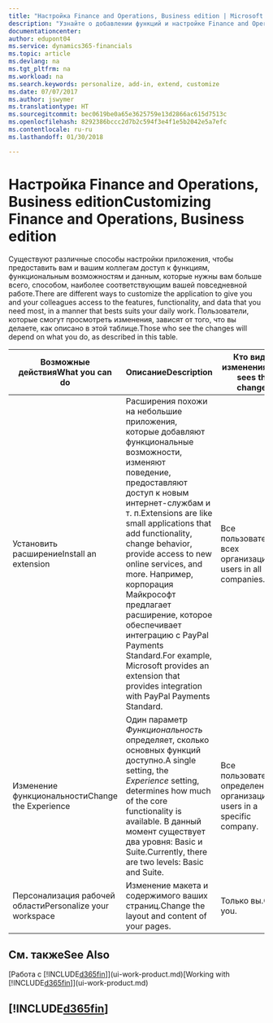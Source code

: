 ```yaml
---
title: "Настройка Finance and Operations, Business edition | Microsoft Docs"
description: "Узнайте о добавлении функций и настройке Finance and Operations, Business edition."
documentationcenter: 
author: edupont04
ms.service: dynamics365-financials
ms.topic: article
ms.devlang: na
ms.tgt_pltfrm: na
ms.workload: na
ms.search.keywords: personalize, add-in, extend, customize
ms.date: 07/07/2017
ms.author: jswymer
ms.translationtype: HT
ms.sourcegitcommit: bec0619be0a65e3625759e13d2866ac615d7513c
ms.openlocfilehash: 8292386bccc2d7b2c594f3e4f1e5b2042e5a7efc
ms.contentlocale: ru-ru
ms.lasthandoff: 01/30/2018

---
```

# <a name="customizing-finance-and-operations-business-edition"></a><span data-ttu-id="02a55-103">Настройка Finance and Operations, Business edition</span><span class="sxs-lookup"><span data-stu-id="02a55-103">Customizing Finance and Operations, Business edition</span></span>
<!--NAV # Customizing Dynamics NAV -->
<span data-ttu-id="02a55-104">Существуют различные способы настройки приложения, чтобы предоставить вам и вашим коллегам доступ к функциям, функциональным возможностям и данным, которые нужны вам больше всего, способом, наиболее соответствующим вашей повседневной работе.</span><span class="sxs-lookup"><span data-stu-id="02a55-104">There are different ways to customize the application to give you and your colleagues access to the features, functionality, and data that you need most, in a manner that bests suits your daily work.</span></span> <span data-ttu-id="02a55-105">Пользователи, которые смогут просмотреть изменения, зависят от того, что вы делаете, как описано в этой таблице.</span><span class="sxs-lookup"><span data-stu-id="02a55-105">Those who see the changes will depend on what you do, as described in this table.</span></span> 

| <span data-ttu-id="02a55-106">Возможные действия</span><span class="sxs-lookup"><span data-stu-id="02a55-106">What you can do</span></span>    |  <span data-ttu-id="02a55-107">Описание</span><span class="sxs-lookup"><span data-stu-id="02a55-107">Description</span></span>  |  <span data-ttu-id="02a55-108">Кто видит изменения</span><span class="sxs-lookup"><span data-stu-id="02a55-108">Who sees the changes</span></span>  |  <span data-ttu-id="02a55-109">Дополнительная информация</span><span class="sxs-lookup"><span data-stu-id="02a55-109">More information</span></span>  |
|-----|---------------|---------|-------|
|<span data-ttu-id="02a55-110">Установить расширение</span><span class="sxs-lookup"><span data-stu-id="02a55-110">Install an extension</span></span>|<span data-ttu-id="02a55-111">Расширения похожи на небольшие приложения, которые добавляют функциональные возможности, изменяют поведение, предоставляют доступ к новым интернет-службам и т. п.</span><span class="sxs-lookup"><span data-stu-id="02a55-111">Extensions are like small applications that add functionality, change behavior, provide access to new online services, and more.</span></span> <span data-ttu-id="02a55-112">Например, корпорация Майкрософт предлагает расширение, которое обеспечивает интеграцию с PayPal Payments Standard.</span><span class="sxs-lookup"><span data-stu-id="02a55-112">For example, Microsoft provides an extension that provides integration with PayPal Payments Standard.</span></span>|<span data-ttu-id="02a55-113">Все пользователи во всех организациях.</span><span class="sxs-lookup"><span data-stu-id="02a55-113">All users in all companies.</span></span>|[<span data-ttu-id="02a55-114">Настройка с помощью расширений</span><span class="sxs-lookup"><span data-stu-id="02a55-114">Customizing Using Extensions</span></span>](ui-extensions.md)|
|<span data-ttu-id="02a55-115">Изменение функциональности</span><span class="sxs-lookup"><span data-stu-id="02a55-115">Change the Experience</span></span>|<span data-ttu-id="02a55-116">Один параметр *Функциональность* определяет, сколько основных функций доступно.</span><span class="sxs-lookup"><span data-stu-id="02a55-116">A single setting, the *Experience* setting, determines how much of the core functionality is available.</span></span> <span data-ttu-id="02a55-117">В данный момент существует два уровня: Basic и Suite.</span><span class="sxs-lookup"><span data-stu-id="02a55-117">Currently, there are two levels: Basic and Suite.</span></span>|<span data-ttu-id="02a55-118">Все пользователи в определенной организации.</span><span class="sxs-lookup"><span data-stu-id="02a55-118">All users in a specific company.</span></span>|[<span data-ttu-id="02a55-119">Настройка функциональности Finance and Operations, Business edition для организации</span><span class="sxs-lookup"><span data-stu-id="02a55-119">Configuring the Finance and Operations, Business edition Experience for a Company</span></span>](ui-experiences.md)|
|<span data-ttu-id="02a55-120">Персонализация рабочей области</span><span class="sxs-lookup"><span data-stu-id="02a55-120">Personalize your workspace</span></span>|<span data-ttu-id="02a55-121">Изменение макета и содержимого ваших страниц.</span><span class="sxs-lookup"><span data-stu-id="02a55-121">Change the layout and content of your pages.</span></span>|<span data-ttu-id="02a55-122">Только вы.</span><span class="sxs-lookup"><span data-stu-id="02a55-122">Only you.</span></span>|[<span data-ttu-id="02a55-123">Персонализация рабочей области</span><span class="sxs-lookup"><span data-stu-id="02a55-123">Personalizing Your Workspace</span></span>](ui-personalization-user.md)|

## <a name="see-also"></a><span data-ttu-id="02a55-124">См. также</span><span class="sxs-lookup"><span data-stu-id="02a55-124">See Also</span></span> 
<span data-ttu-id="02a55-125">[Работа с [!INCLUDE[d365fin](includes/d365fin_md.md)]](ui-work-product.md)</span><span class="sxs-lookup"><span data-stu-id="02a55-125">[Working with [!INCLUDE[d365fin](includes/d365fin_md.md)]](ui-work-product.md)</span></span>  

## [!INCLUDE[d365fin](includes/free_trial_md.md)]

